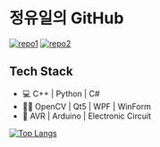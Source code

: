 # 정유일의 GitHub
[![repo1](https://github-readme-stats.vercel.app/api/pin/?username=yi1397&repo=Image-processing-eel-sorter&cache_seconds=86400&theme=buefy)](https://github.com/yi1397/Image-processing-eel-sorter)
[![repo2](https://github-readme-stats.vercel.app/api/pin/?username=yi1397&repo=Food-Menu-Display-Wallpaper&cache_seconds=86400&theme=buefy)](https://github.com/yi1397/Food-Menu-Display-Wallpaper)
## Tech Stack
* 💻 C++ | Python | C#
* 👩‍💻 OpenCV | Qt5 | WPF | WinForm
* 🔧 AVR | Arduino | Electronic Circuit

[![Top Langs](https://github-readme-stats.vercel.app/api/top-langs/?username=yi1397&layout=compact&hide=makefile)](https://github.com/yi1397)
<br/>


<!--
**yi1397/yi1397** is a ✨ _special_ ✨ repository because its `README.md` (this file) appears on your GitHub profile.

Here are some ideas to get you started:

- 🔭 I’m currently working on ...
- 🌱 I’m currently learning ...
- 👯 I’m looking to collaborate on ...
- 🤔 I’m looking for help with ...
- 💬 Ask me about ...
- 📫 How to reach me: ...
- 😄 Pronouns: ...
- ⚡ Fun fact: ...
-->
 
